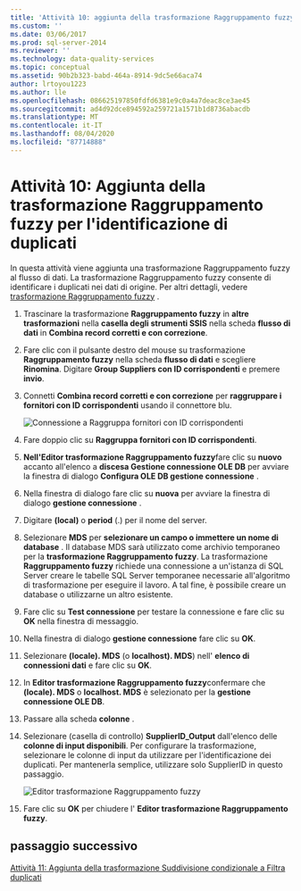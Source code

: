 ```yaml
---
title: 'Attività 10: aggiunta della trasformazione Raggruppamento fuzzy per identificare i duplicati | Microsoft Docs'
ms.custom: ''
ms.date: 03/06/2017
ms.prod: sql-server-2014
ms.reviewer: ''
ms.technology: data-quality-services
ms.topic: conceptual
ms.assetid: 90b2b323-babd-464a-8914-9dc5e66aca74
author: lrtoyou1223
ms.author: lle
ms.openlocfilehash: 086625197850fdfd6381e9c0a4a7deac8ce3ae45
ms.sourcegitcommit: ad4d92dce894592a259721a1571b1d8736abacdb
ms.translationtype: MT
ms.contentlocale: it-IT
ms.lasthandoff: 08/04/2020
ms.locfileid: "87714888"
---
```

# <a name="task-10-adding-fuzzy-group-transform-to-identify-duplicates"></a>Attività 10: Aggiunta della trasformazione Raggruppamento fuzzy per l'identificazione di duplicati
  In questa attività viene aggiunta una trasformazione Raggruppamento fuzzy al flusso di dati. La trasformazione Raggruppamento fuzzy consente di identificare i duplicati nei dati di origine. Per altri dettagli, vedere [trasformazione Raggruppamento fuzzy](../integration-services/data-flow/transformations/fuzzy-grouping-transformation.md) .  
  
1.  Trascinare la trasformazione **Raggruppamento fuzzy** in **altre trasformazioni** nella **casella degli strumenti SSIS** nella scheda **flusso di dati** in **Combina record corretti e con correzione**.  
  
2.  Fare clic con il pulsante destro del mouse su trasformazione **Raggruppamento fuzzy** nella scheda **flusso di dati** e scegliere **Rinomina**. Digitare **Group Suppliers con ID corrispondenti** e premere **invio**.  
  
3.  Connetti **Combina record corretti e con correzione** per **raggruppare i fornitori con ID corrispondenti** usando il connettore blu.  
  
     ![Connessione a Raggruppa fornitori con ID corrispondenti](../../2014/tutorials/media/et-addingfgttoidentifyduplicates-01.jpg "Connessione a Raggruppa fornitori con ID corrispondenti")  
  
4.  Fare doppio clic su **Raggruppa fornitori con ID corrispondenti**.  
  
5.  **Nell'Editor trasformazione Raggruppamento fuzzy**fare clic su **nuovo** accanto all'elenco a **discesa Gestione connessione OLE DB** per avviare la finestra di dialogo **Configura OLE DB gestione connessione** .  
  
6.  Nella finestra di dialogo fare clic su **nuova** per avviare la finestra di dialogo **gestione connessione** .  
  
7.  Digitare **(local)** o **period** (.) per il nome del server.  
  
8.  Selezionare **MDS** per **selezionare un campo o immettere un nome di database** . Il database MDS sarà utilizzato come archivio temporaneo per la **trasformazione Raggruppamento fuzzy**. La trasformazione **Raggruppamento fuzzy** richiede una connessione a un'istanza di SQL Server creare le tabelle SQL Server temporanee necessarie all'algoritmo di trasformazione per eseguire il lavoro. A tal fine, è possibile creare un database o utilizzarne un altro esistente.  
  
9. Fare clic su **Test connessione** per testare la connessione e fare clic su **OK** nella finestra di messaggio.  
  
10. Nella finestra di dialogo **gestione connessione** fare clic su **OK**.  
  
11. Selezionare **(locale). MDS** (o **localhost). MDS**) nell' **elenco di connessioni dati** e fare clic su **OK**.  
  
12. In **Editor trasformazione Raggruppamento fuzzy**confermare che **(locale). MDS** o **localhost. MDS** è selezionato per la **gestione connessione OLE DB**.  
  
13. Passare alla scheda **colonne** .  
  
14. Selezionare (casella di controllo) **SupplierID_Output** dall'elenco delle **colonne di input disponibili**. Per configurare la trasformazione, selezionare le colonne di input da utilizzare per l'identificazione dei duplicati. Per mantenerla semplice, utilizzare solo SupplierID in questo passaggio.  
  
     ![Editor trasformazione Raggruppamento fuzzy](../../2014/tutorials/media/et-addingfgttoidentifyduplicates-02.jpg "Editor trasformazione Raggruppamento fuzzy")  
  
15. Fare clic su **OK** per chiudere l' **Editor trasformazione Raggruppamento fuzzy**.  
  
## <a name="next-step"></a>passaggio successivo  
 [Attività 11: Aggiunta della trasformazione Suddivisione condizionale a Filtra duplicati](../../2014/tutorials/task-11-adding-conditional-split-transform-to-filter-duplicates.md)  
  
  
